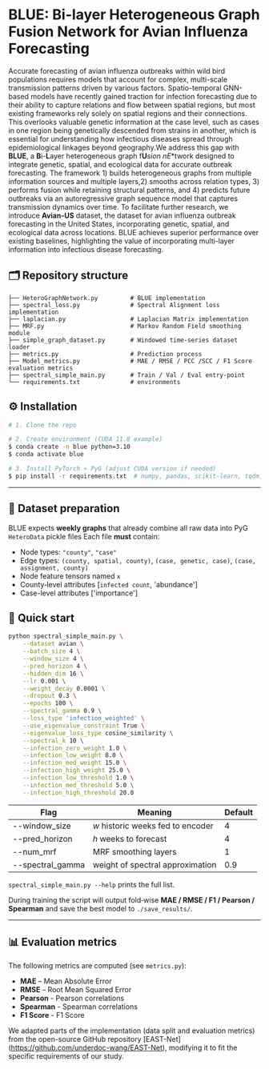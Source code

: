 # BLUE: Bi-layer Heterogeneous Graph Fusion Network for Avian Influenza Forecasting

Accurate forecasting of avian influenza outbreaks within wild bird populations requires models that account for complex, multi-scale transmission patterns driven by various factors. Spatio-temporal GNN-based models have recently gained traction for infection forecasting due to their ability to capture relations and flow between spatial regions, but most existing frameworks rely solely on spatial regions and their connections. This overlooks valuable genetic information at the case level, such as cases in one region being genetically descended from strains in another, which is essential for understanding how infectious diseases spread through epidemiological linkages beyond geography.We address this gap with **BLUE**, a **B**i-**L**ayer heterogeneous graph f**U***sion n**E**twork designed to integrate genetic, spatial, and ecological data for accurate outbreak forecasting.
The framework 1) builds heterogeneous graphs from multiple information sources and multiple layers,2) smooths across relation types, 3) performs fusion while retaining structural patterns, and 4) predicts future outbreaks via an autoregressive graph sequence model that captures transmission dynamics over time. To facilitate further research, we introduce **Avian-US** dataset, the dataset for avian influenza outbreak forecasting in the United States, incorporating genetic, spatial, and ecological data across locations. BLUE achieves superior performance over existing baselines, highlighting the value of incorporating multi-layer information into infectious disease forecasting.



## 🗂️ Repository structure

```
├── HeteroGraphNetwork.py         # BLUE implementation
├── spectral_loss.py              # Spectral Alignment loss implementation
├── laplacian.py                  # Laplacian Matrix implementation
├── MRF.py                        # Markov Random Field smoothing module
├── simple_graph_dataset.py       # Windowed time‑series dataset loader
├── metrics.py                    # Prediction process
├── Model_metrics.py              # MAE / RMSE / PCC /SCC / F1 Score evaluation metrics
├── spectral_simple_main.py       # Train / Val / Eval entry‑point
└── requirements.txt              # environments
```


## ⚙️ Installation

```bash
# 1. Clone the repo

# 2. Create environment (CUDA 11.8 example)
$ conda create -n blue python=3.10
$ conda activate blue

# 3. Install PyTorch + PyG (adjust CUDA version if needed)
$ pip install -r requirements.txt  # numpy, pandas, scikit‑learn, tqdm, tensorboard, pytorch, torch_geometric, scatter, etc.
```

---

## 📄 Dataset preparation

BLUE expects **weekly graphs** that already combine all raw data into PyG `HeteroData` pickle files
Each file **must** contain:

* Node types: `"county"`, `"case"`
* Edge types: `(county, spatial, county)`, `(case, genetic, case)`, `(case, assignment, county)`
* Node feature tensors named `x`
* County‑level attributes [`infected count`, 'abundance']
* Case-level attributes ['importance']


## 🚀 Quick start

```bash
python spectral_simple_main.py \
    --dataset avian \
    --batch_size 4 \
    --window_size 4 \
    --pred_horizon 4 \
    --hidden_dim 16 \
    --lr 0.001 \
    --weight_decay 0.0001 \
    --dropout 0.3 \
    --epochs 100 \
    --spectral_gamma 0.9 \
    --loss_type 'infection_weighted' \
    --use_eigenvalue_constraint True \
    --eigenvalue_loss_type cosine_similarity \
    --spectral_k 10 \
    --infection_zero_weight 1.0 \
    --infection_low_weight 8.0 \
    --infection_med_weight 15.0 \
    --infection_high_weight 25.0 \
    --infection_low_threshold 1.0 \
    --infection_med_threshold 5.0 \
    --infection_high_threshold 20.0
```

| Flag             | Meaning                           | Default |
| ---------------- | --------------------------------- | ------- |
| --window_size    | $w$ historic weeks fed to encoder | 4       |
| --pred_horizon   | $h$ weeks to forecast             | 4       |
| --num_mrf        | MRF smoothing layers              | 1       |
| --spectral_gamma | weight of spectral approximation  | 0.9     |

`spectral_simple_main.py --help` prints the full list.

During training the script will output fold‑wise **MAE / RMSE / F1 / Pearson / Spearman** and save the best model to `./save_results/`.

---

## 📊 Evaluation metrics

The following metrics are computed (see `metrics.py`):

* **MAE** – Mean Absolute Error
* **RMSE** – Root Mean Squared Error
* **Pearson** - Pearson correlations
* **Spearman** - Spearman correlations
* **F1 Score** - F1 Score

We adapted parts of the implementation (data split and evaluation metrics) from the open-source GitHub repository [EAST-Net] (https://github.com/underdoc-wang/EAST-Net), modifying it to fit the specific requirements of our study.


